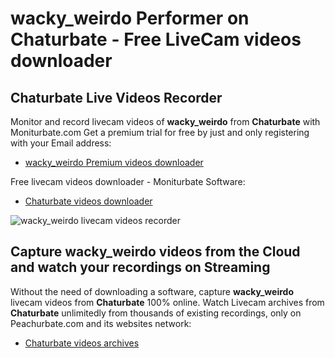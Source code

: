 # wacky_weirdo Performer on Chaturbate - Free LiveCam videos downloader

## Chaturbate Live Videos Recorder

Monitor and record livecam videos of **wacky_weirdo** from **Chaturbate** with Moniturbate.com
Get a premium trial for free by just and only registering with your Email address:
* [wacky_weirdo Premium videos downloader](https://moniturbate.com/request-demo-licence-key.html)

Free livecam videos downloader - Moniturbate Software:
* [Chaturbate videos downloader](https://moniturbate.com/moniturbate-download-software.html)

![wacky_weirdo livecam videos recorder](https://peachurnet.com/templates/moniturbate-software.png)


## Capture wacky_weirdo videos from the Cloud and watch your recordings on Streaming

Without the need of downloading a software, capture **wacky_weirdo** livecam videos from **Chaturbate** 100% online.
Watch Livecam archives from **Chaturbate** unlimitedly from thousands of existing recordings, only on Peachurbate.com and its websites network:
* [Chaturbate videos archives](https://peachurnet.com/)